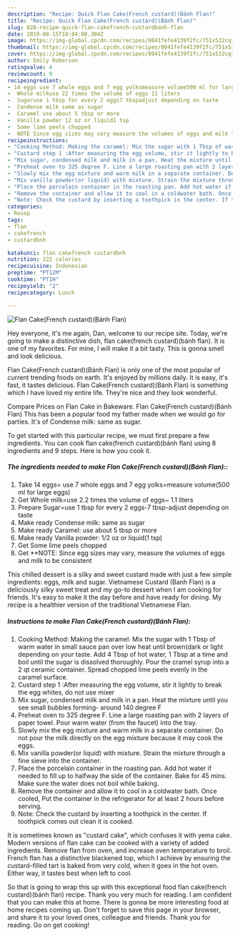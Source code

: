 ```yaml
---
description: "Recipe: Quick Flan Cake(French custard)(Bánh Flan)"
title: "Recipe: Quick Flan Cake(French custard)(Bánh Flan)"
slug: 828-recipe-quick-flan-cakefrench-custardbanh-flan
date: 2019-08-15T18:04:08.304Z
image: https://img-global.cpcdn.com/recipes/8041fefe4139f2fc/751x532cq70/flan-cakefrench-custardbanh-flan-recipe-main-photo.jpg
thumbnail: https://img-global.cpcdn.com/recipes/8041fefe4139f2fc/751x532cq70/flan-cakefrench-custardbanh-flan-recipe-main-photo.jpg
cover: https://img-global.cpcdn.com/recipes/8041fefe4139f2fc/751x532cq70/flan-cakefrench-custardbanh-flan-recipe-main-photo.jpg
author: Emily Roberson
ratingvalue: 4
reviewcount: 9
recipeingredient:
- 14 eggs use 7 whole eggs and 7 egg yolksmeasure volume500 ml for large eggs
-  Whole milkuse 22 times the volume of eggs 11 liters
-  Sugaruse 1 tbsp for every 2 eggs7 tbspadjust depending on taste
-  Condense milk same as sugar
-  Caramel use about 5 tbsp or more
-  Vanilla powder 12 oz or liquid1 tsp
-  Some lime peels chopped
-  NOTE Since egg sizes may vary measure the volumes of eggs and milk to be consistent
recipeinstructions:
- "Cooking Method: Making the caramel: Mix the sugar with 1 Tbsp of warm water in small sauce pan over low heat until brown(dark or light depending on your taste. Add 4 Tbsp of hot water, 1 Tbsp at a time and boil until the sugar is dissolved thoroughly. Pour the cramel syrup into a 2 qt ceramic container. Spread chopped lime peels evenly in the caramel surface."
- "Custard step 1 :After measuring the egg volume, stir it lightly to break the egg whites, do not use mixer"
- "Mix sugar, condensed milk and milk in a pan. Heat the mixture until you see small bubbles forming- around 140 degree F"
- "Preheat oven to 325 degree F. Line a large roasting pan with 2 layers of paper towel. Pour warm water (from the faucet) into the tray."
- "Slowly mix the egg mixture and warm milk in a separate container. Do not pour the milk directly on the egg mixture because it may cook the eggs."
- "Mix vanilla powder(or liquid) with mixture. Strain the mixture through a fine sieve into the container."
- "Place the porcelain container in the roasting pan. Add hot water if needed to fill up to halfway the side of the container. Bake for 45 mins. Make sure the water does not boil while baking."
- "Remove the container and allow it to cool in a coldwater bath. Once cooled, Put the container in the refrigerator for at least 2 hours before serving."
- "Note: Check the custard by inserting a toothpick in the center. If toothpick comes out clean it is cooked."
categories:
- Resep
tags:
- flan
- cakefrench
- custardbnh

katakunci: flan cakefrench custardbnh
nutrition: 222 calories
recipecuisine: Indonesian
preptime: "PT12M"
cooktime: "PT1H"
recipeyield: "2"
recipecategory: Lunch

---
```



![Flan Cake(French custard)(Bánh Flan)](https://img-global.cpcdn.com/recipes/8041fefe4139f2fc/751x532cq70/flan-cakefrench-custardbanh-flan-recipe-main-photo.jpg)

Hey everyone, it's me again, Dan, welcome to our recipe site. Today, we're going to make a distinctive dish, flan cake(french custard)(bánh flan). It is one of my favorites. For mine, I will make it a bit tasty. This is gonna smell and look delicious.

Flan Cake(French custard)(Bánh Flan) is only one of the most popular of current trending foods on earth. It's enjoyed by millions daily. It is easy, it's fast, it tastes delicious. Flan Cake(French custard)(Bánh Flan) is something which I have loved my entire life. They're nice and they look wonderful.

Compare Prices on Flan Cake in Bakeware. Flan Cake(French custard)(Bánh Flan) This has been a popular food my father made when we would go for parties. It&#39;s of Condense milk: same as sugar.


To get started with this particular recipe, we must first prepare a few ingredients. You can cook flan cake(french custard)(bánh flan) using 8 ingredients and 9 steps. Here is how you cook it.

##### The ingredients needed to make Flan Cake(French custard)(Bánh Flan)::

1. Take 14 eggs= use 7 whole eggs and 7 egg yolks=measure volume(500 ml for large eggs)
1. Get  Whole milk=use 2.2 times the volume of eggs~ 1.1 liters
1. Prepare  Sugar=use 1 tbsp for every 2 eggs-7 tbsp-adjust depending on taste
1. Make ready  Condense milk: same as sugar
1. Make ready  Caramel: use about 5 tbsp or more
1. Make ready  Vanilla powder: 1/2 oz or liquid(1 tsp)
1. Get  Some lime peels chopped
1. Get  **NOTE: Since egg sizes may vary, measure the volumes of eggs and milk to be consistent


This chilled dessert is a silky and sweet custard made with just a few simple ingredients: eggs, milk and sugar. Vietnamese Custard (Banh Flan) is a deliciously silky sweet treat and my go-to dessert when I am cooking for friends. It&#39;s easy to make it the day before and have ready for dining. My recipe is a healthier version of the traditional Vietnamese Flan. 

##### Instructions to make Flan Cake(French custard)(Bánh Flan):

1. Cooking Method: Making the caramel: Mix the sugar with 1 Tbsp of warm water in small sauce pan over low heat until brown(dark or light depending on your taste. Add 4 Tbsp of hot water, 1 Tbsp at a time and boil until the sugar is dissolved thoroughly. Pour the cramel syrup into a 2 qt ceramic container. Spread chopped lime peels evenly in the caramel surface.
1. Custard step 1 :After measuring the egg volume, stir it lightly to break the egg whites, do not use mixer
1. Mix sugar, condensed milk and milk in a pan. Heat the mixture until you see small bubbles forming- around 140 degree F
1. Preheat oven to 325 degree F. Line a large roasting pan with 2 layers of paper towel. Pour warm water (from the faucet) into the tray.
1. Slowly mix the egg mixture and warm milk in a separate container. Do not pour the milk directly on the egg mixture because it may cook the eggs.
1. Mix vanilla powder(or liquid) with mixture. Strain the mixture through a fine sieve into the container.
1. Place the porcelain container in the roasting pan. Add hot water if needed to fill up to halfway the side of the container. Bake for 45 mins. Make sure the water does not boil while baking.
1. Remove the container and allow it to cool in a coldwater bath. Once cooled, Put the container in the refrigerator for at least 2 hours before serving.
1. Note: Check the custard by inserting a toothpick in the center. If toothpick comes out clean it is cooked.


It is sometimes known as &#34;custard cake&#34;, which confuses it with yema cake. Modern versions of flan cake can be cooked with a variety of added ingredients. Remove flan from oven, and increase oven temperature to broil. French flan has a distinctive blackened top, which I achieve by ensuring the custard-filled tart is baked from very cold, when it goes in the hot oven. Either way, it tastes best when left to cool. 

So that is going to wrap this up with this exceptional food flan cake(french custard)(bánh flan) recipe. Thank you very much for reading. I am confident that you can make this at home. There is gonna be more interesting food at home recipes coming up. Don't forget to save this page in your browser, and share it to your loved ones, colleague and friends. Thank you for reading. Go on get cooking!
